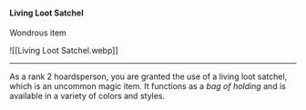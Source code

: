 #### Living Loot Satchel

Wondrous item

![[Living Loot Satchel.webp]]

---

As a rank 2 hoardsperson, you are granted the use of a living loot satchel, which is an uncommon magic item. It functions as a *bag of holding* and is available in a variety of colors and styles.

#